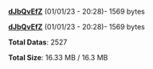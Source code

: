 [**dJbQvEfZ**](/data/dJbQvEfZ.txt) (01/01/23 - 20:28)- 1569 bytes

[**dJbQvEfZ**](/data/dJbQvEfZ.txt) (01/01/23 - 20:28)- 1569 bytes

**Total Datas**: 2527

**Total Size**: 16.33 MB / 16.3 MB
